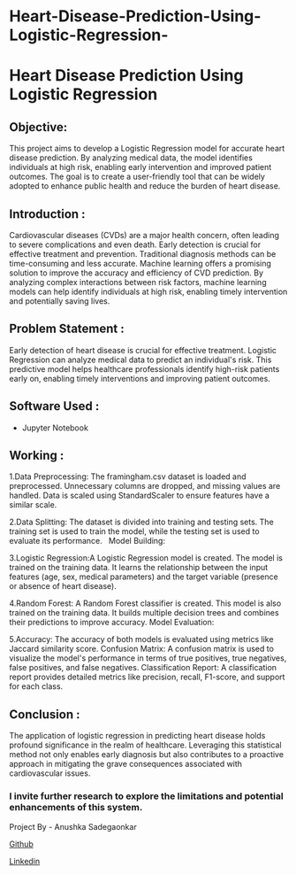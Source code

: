 # Heart-Disease-Prediction-Using-Logistic-Regression-
# Heart Disease Prediction Using Logistic Regression
## Objective: 
This project aims to develop a Logistic Regression model for accurate heart disease prediction. By analyzing medical data, the model identifies individuals at high risk, enabling early intervention and improved patient outcomes. The goal is to create a user-friendly tool that can be widely adopted to enhance public health and reduce the burden of heart disease.

## Introduction : 
Cardiovascular diseases (CVDs) are a major health concern, often leading to severe complications and even death. Early detection is crucial for effective treatment and prevention. Traditional diagnosis methods can be time-consuming and less accurate. Machine learning offers a promising solution to improve the accuracy and efficiency of CVD prediction. By analyzing complex interactions between risk factors, machine learning models can help identify individuals at high risk, enabling timely intervention and potentially saving lives.

## Problem Statement : 
Early detection of heart disease is crucial for effective treatment. Logistic Regression can analyze medical data to predict an individual's risk. This predictive model helps healthcare professionals identify high-risk patients early on, enabling timely interventions and improving patient outcomes.

## Software Used :
-  Jupyter Notebook

## Working : 
1.Data Preprocessing: The framingham.csv dataset is loaded and preprocessed.
Unnecessary columns are dropped, and missing values are handled.
Data is scaled using StandardScaler to ensure features have a similar scale.

2.Data Splitting: The dataset is divided into training and testing sets. The training set is used to train the model, while the testing set is used to evaluate its performance.   
Model Building:

3.Logistic Regression:A Logistic Regression model is created.
The model is trained on the training data.
It learns the relationship between the input features (age, sex, medical parameters) and the target variable (presence or absence of heart disease).

4.Random Forest:
A Random Forest classifier is created.
This model is also trained on the training data.
It builds multiple decision trees and combines their predictions to improve accuracy.
Model Evaluation:

5.Accuracy: The accuracy of both models is evaluated using metrics like Jaccard similarity score.
Confusion Matrix: A confusion matrix is used to visualize the model's performance in terms of true positives, true negatives, false positives, and false negatives.
Classification Report: A classification report provides detailed metrics like precision, recall, F1-score, and support for each class.

## Conclusion : 
The application of logistic regression in predicting heart disease holds profound significance in the realm of healthcare. Leveraging this statistical method not only enables early diagnosis but also contributes to a proactive approach in mitigating the grave consequences associated with cardiovascular issues.

### I invite further research to explore the limitations and potential enhancements of this system.

Project By - Anushka Sadegaonkar 

[Github](https://github.com/anushh13)

[Linkedin](https://www.linkedin.com/in/anushka-sadegaonkar/)






